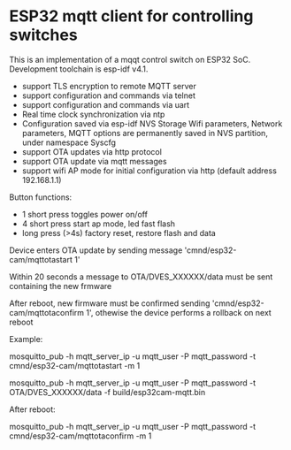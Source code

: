 # ESP32 mqtt client for controlling switches

This is an implementation of a mqqt control switch on ESP32 SoC. Development toolchain is esp-idf v4.1.

- support TLS encryption to remote MQTT server
- support configuration and commands via telnet
- support configuration and commands via uart
- Real time clock synchronization via ntp
- Configuration saved via esp-idf NVS Storage
Wifi parameters, Network parameters, MQTT options are permanently saved in NVS partition, under namespace Syscfg
- support OTA updates via http protocol 
- support OTA update via mqtt messages
- support wifi AP mode for initial configuration via http (default address 192.168.1.1)

Button functions:
- 1 short press
	toggles power on/off
- 4 short press
	start ap mode, led fast flash
- long press (>4s)
	factory reset, restore flash and data

Device enters OTA update by sending message 'cmnd/esp32-cam/mqttotastart 1'

Within 20 seconds a message to OTA/DVES_XXXXXX/data must be sent containing the new frmware

After reboot, new firmware must be confirmed sending 'cmnd/esp32-cam/mqttotaconfirm 1', othewise the device performs a rollback on next reboot

Example:


mosquitto_pub -h mqtt_server_ip -u mqtt_user -P mqtt_password -t cmnd/esp32-cam/mqttotastart -m 1

mosquitto_pub -h mqtt_server_ip -u mqtt_user -P mqtt_password -t OTA/DVES_XXXXXX/data -f build/esp32cam-mqtt.bin

After reboot:

mosquitto_pub -h mqtt_server_ip -u mqtt_user -P mqtt_password -t cmnd/esp32-cam/mqttotaconfirm -m 1
